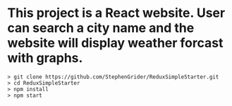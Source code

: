# This project is a React website. User can search a city name and the website will display weather forcast with graphs.

```
> git clone https://github.com/StephenGrider/ReduxSimpleStarter.git
> cd ReduxSimpleStarter
> npm install
> npm start
```
